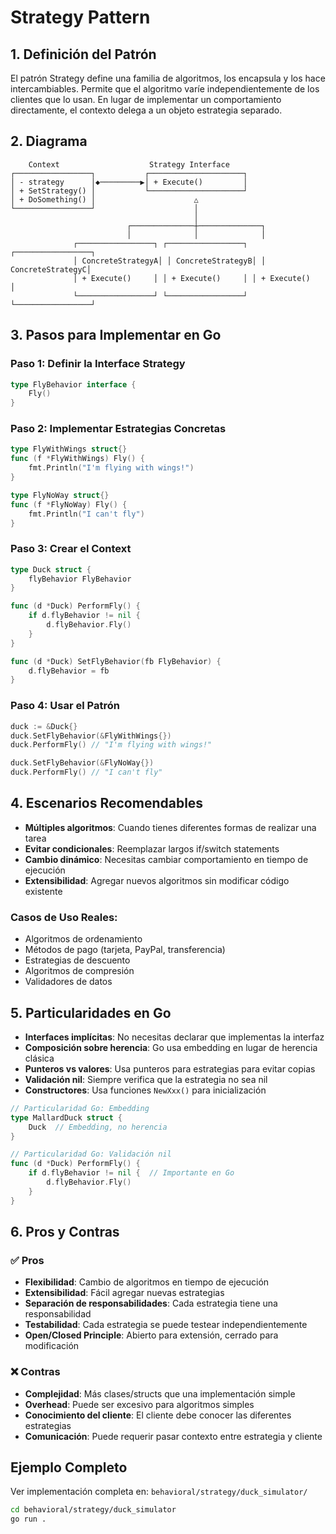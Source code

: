 # Strategy Pattern

## 1. Definición del Patrón

El patrón Strategy define una familia de algoritmos, los encapsula y los hace intercambiables. Permite que el algoritmo varíe independientemente de los clientes que lo usan. En lugar de implementar un comportamiento directamente, el contexto delega a un objeto estrategia separado.

## 2. Diagrama

```
    Context                    Strategy Interface
┌─────────────────┐           ┌─────────────────────┐
│ - strategy      │◆─────────▶│ + Execute()         │
│ + SetStrategy() │           └─────────────────────┘
│ + DoSomething() │                      △
└─────────────────┘                      │
                                         │
                          ┌──────────────┼──────────────┐
                          │              │              │
              ┌─────────────────┐ ┌─────────────────┐ ┌─────────────────┐
              │ ConcreteStrategyA│ │ ConcreteStrategyB│ │ ConcreteStrategyC│
              │ + Execute()     │ │ + Execute()     │ │ + Execute()     │
              └─────────────────┘ └─────────────────┘ └─────────────────┘
```

## 3. Pasos para Implementar en Go

### Paso 1: Definir la Interface Strategy
```go
type FlyBehavior interface {
    Fly()
}
```

### Paso 2: Implementar Estrategias Concretas
```go
type FlyWithWings struct{}
func (f *FlyWithWings) Fly() {
    fmt.Println("I'm flying with wings!")
}

type FlyNoWay struct{}
func (f *FlyNoWay) Fly() {
    fmt.Println("I can't fly")
}
```

### Paso 3: Crear el Context
```go
type Duck struct {
    flyBehavior FlyBehavior
}

func (d *Duck) PerformFly() {
    if d.flyBehavior != nil {
        d.flyBehavior.Fly()
    }
}

func (d *Duck) SetFlyBehavior(fb FlyBehavior) {
    d.flyBehavior = fb
}
```

### Paso 4: Usar el Patrón
```go
duck := &Duck{}
duck.SetFlyBehavior(&FlyWithWings{})
duck.PerformFly() // "I'm flying with wings!"

duck.SetFlyBehavior(&FlyNoWay{})
duck.PerformFly() // "I can't fly"
```

## 4. Escenarios Recomendables

- **Múltiples algoritmos**: Cuando tienes diferentes formas de realizar una tarea
- **Evitar condicionales**: Reemplazar largos if/switch statements
- **Cambio dinámico**: Necesitas cambiar comportamiento en tiempo de ejecución
- **Extensibilidad**: Agregar nuevos algoritmos sin modificar código existente

### Casos de Uso Reales:
- Algoritmos de ordenamiento
- Métodos de pago (tarjeta, PayPal, transferencia)
- Estrategias de descuento
- Algoritmos de compresión
- Validadores de datos

## 5. Particularidades en Go

- **Interfaces implícitas**: No necesitas declarar que implementas la interfaz
- **Composición sobre herencia**: Go usa embedding en lugar de herencia clásica
- **Punteros vs valores**: Usa punteros para estrategias para evitar copias
- **Validación nil**: Siempre verifica que la estrategia no sea nil
- **Constructores**: Usa funciones `NewXxx()` para inicialización

```go
// Particularidad Go: Embedding
type MallardDuck struct {
    Duck  // Embedding, no herencia
}

// Particularidad Go: Validación nil
func (d *Duck) PerformFly() {
    if d.flyBehavior != nil {  // Importante en Go
        d.flyBehavior.Fly()
    }
}
```

## 6. Pros y Contras

### ✅ Pros
- **Flexibilidad**: Cambio de algoritmos en tiempo de ejecución
- **Extensibilidad**: Fácil agregar nuevas estrategias
- **Separación de responsabilidades**: Cada estrategia tiene una responsabilidad
- **Testabilidad**: Cada estrategia se puede testear independientemente
- **Open/Closed Principle**: Abierto para extensión, cerrado para modificación

### ❌ Contras
- **Complejidad**: Más clases/structs que una implementación simple
- **Overhead**: Puede ser excesivo para algoritmos simples
- **Conocimiento del cliente**: El cliente debe conocer las diferentes estrategias
- **Comunicación**: Puede requerir pasar contexto entre estrategia y cliente

## Ejemplo Completo

Ver implementación completa en: `behavioral/strategy/duck_simulator/`

```bash
cd behavioral/strategy/duck_simulator
go run .
```